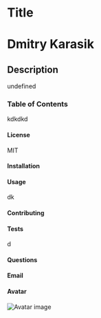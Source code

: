 
  # Title
# Dmitry Karasik
## Description
undefined
### Table of Contents
kdkdkd
#### License
MIT
#### Installation

#### Usage
dk
#### Contributing

#### Tests
d
#### Questions

#### Email

#### Avatar
![Avatar image](https://avatars2.githubusercontent.com/u/50233?v=4)

